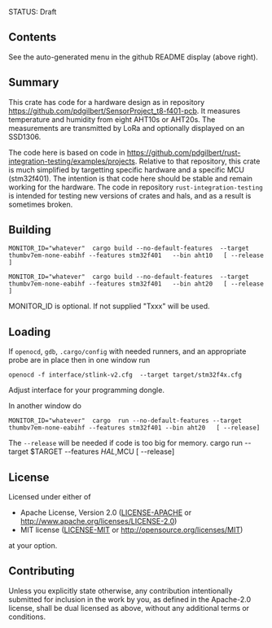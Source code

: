 STATUS:  Draft

##  Contents

See the auto-generated menu in the github README display (above right).

## Summary

This crate has code for a hardware design as in repository
https://github.com/pdgilbert/SensorProject_t8-f401-pcb.
It measures temperature  and humidity from eight AHT10s or AHT20s. 
The measurements are transmitted by LoRa and optionally displayed on an SSD1306.

The code here is based on code in https://github.com/pdgilbert/rust-integration-testing/examples/projects.
Relative to that repository, this crate is much simplified by targetting specific hardware
and a specific MCU (stm32f401). 
The intention is that code here should be stable and remain working for the hardware.
The code in repository `rust-integration-testing` is intended for testing new versions of 
crates and hals, and as a result is sometimes broken.

## Building

```
MONITOR_ID="whatever"  cargo build --no-default-features  --target thumbv7em-none-eabihf --features stm32f401   --bin aht10   [ --release ]

MONITOR_ID="whatever"  cargo build --no-default-features  --target thumbv7em-none-eabihf --features stm32f401   --bin aht20   [ --release ]
```

MONITOR_ID is optional. If not supplied "Txxx" will be used. 


## Loading

If `openocd`, `gdb`, `.cargo/config` with needed runners, and an appropriate probe are 
in place then in one window run

```
openocd -f interface/stlink-v2.cfg  --target target/stm32f4x.cfg 
```
Adjust interface for your programming dongle.

In another window do
```
MONITOR_ID="whatever"  cargo  run --no-default-features --target thumbv7em-none-eabihf --features stm32f401 --bin aht20   [ --release]
```
The `--release` will be needed if code is too big for memory.
cargo  run --target $TARGET --features $HAL,$MCU  [ --release]

## License

Licensed under either of

 * Apache License, Version 2.0 ([LICENSE-APACHE](LICENSE-APACHE) or
   http://www.apache.org/licenses/LICENSE-2.0)
 * MIT license ([LICENSE-MIT](LICENSE-MIT) or
   http://opensource.org/licenses/MIT)

at your option.

## Contributing

Unless you explicitly state otherwise, any contribution intentionally submitted
for inclusion in the work by you, as defined in the Apache-2.0 license, shall
be dual licensed as above, without any additional terms or conditions.
